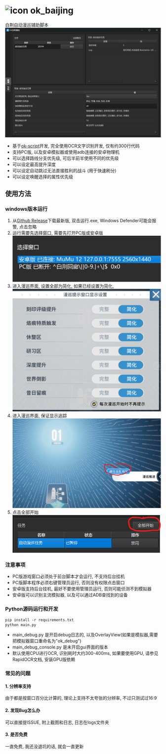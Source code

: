 # ![icon](icon.ico) ok_baijing

白荆自动漫巡辅助脚本
![img.png](readme/img.png)

* 基于[ok-script](https://github.com/ok-oldking/ok-script)开发, 完全使用OCR文字识别开发, 仅有约300行代码
* 支持PC版, 以及安卓模拟器或使用adb连接的安卓物理机
* 可以选择路线分支优先级, 可后半前半使用不同的优先级
* 可以设定最高提升深度
* 可以设定自动跳过无法直接胜利的战斗 (用于快速刷分)
* 可以设定唤醒选择的属性优先级

## 使用方法

### windows版本运行

1. 从[Github Release](https://github.com/ok-oldking/ok_baijing/releases)下载最新版, 双击运行.exe, Windows Defender可能会报警,
   点击忽略
2. 运行需要先选择窗口, 需要先打开PC版或安卓版
   ![img_2.png](readme/img_2.png)
3. 进入漫巡界面, 设置全部为简化, 如果已经设置为简化,
   ![img_3.png](readme/img_3.png)
4. 进入漫巡界面, 保证显示追踪
   ![img_4.png](readme/img_4.png)
5. 点击全部开始
   ![img_1.png](readme/img_1.png)

### 注意事项

* PC版游戏窗口必须处于前台脚本才会运行, 不支持后台挂机
* PC版脚本程序必须右键管理员运行, 否则没有权限点击窗口
* 安卓版支持后台挂机, 最好不要使用管理员运行, 否则可能侦测不到模拟器
* 安卓版可以识别主流模拟器, 以及可以通过ADB查找到的设备

### Python源码运行和开发

```
pip install -r requirements.txt
python main.py
```

* main_debug.py 是开启debug日志的, 以及OverlayView(如果是模拟器,需要把模拟器窗口重命名为"ok_debug")
* main_debug_console.py 是未开启gui界面的版本
* 默认使用CPU进行OCR, 识别耗时大约300-400ms, 如果要使用GPU, 请参见RapidOCR文档, 安装GPU版依赖

### 常见的问题

#### 1. 分辨率支持

由于都是按窗口百分比计算的, 理论上支持不太夸张的分辨率, 不过只测试过16:9

#### 2. 发现Bug怎么办

可以直接提ISSUE, 附上截图和日志, 日志在logs文件夹

#### 3. 是否免费

一直免费, 我还没退坑的话, 就会一直更新

  
